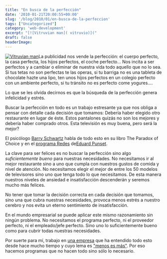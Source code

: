 ```yaml
---
title: "En busca de la perfección"
date: '2010-01-21T20:00:55+00:00'
slug: '/blog/2010/01/en-busca-de-la-perfeccion'
tags: ["Uncategorized"]
category: 'web-development'
excerpt: "[![Vitruvian man]( vitruvio)]("
draft: false
headerImage: 
---
```

[![Vitruvian man](http://static.squarespace.com/static/5303797ae4b0c6ad9e43f072/5303ce80e4b0400995a883d6/5303cf2be4b0400995a88a98/1392758571980/vitruvio.jpg?format=original "vitruvio")](http://en.wikipedia.org/wiki/Vitruvian_Man)La publicidad nos vende la perfección: el cuerpo perfecto, la casa perfecta, los hijos perfectos, el coche perfecto... Nos incita a ser perfectos y a cambiar o eliminar de nuestra vida todo aquello que no lo sea. Si tus tetas no son perfectas te las operas, si tu barriga no es una tableta de chocolate hazte una lipo, ten unos hijos perfectos en un colegio perfecto con un ambiente perfecto, si tu tránsito no es perfecto come yogures....

Lo que se les olvida decirnos es que la búsqueda de la perfección genera infelicidad y estrés.

Buscar la perfección en todo es un trabajo estresante ya que nos obliga a pensar con detalle cada decisión que tomamos: Debería haber elegido otro restaurante en lugar de éste. Estos pantalones quizás no son los mejores y debería haber comprado otros. Esta televisión es muy buena, pero será la mejor?

El psicólogo [Barry Schwartz](http://www.ted.com/talks/view/id/93) habla de todo esto en su libro The Paradox of Choice y en el [programa Redes](http://www.redesparalaciencia.com/) de[Eduard Punset](http://www.eduardpunset.es/blog/).

La clave para ser felices es no buscar la perfección sino algo _suficientemente bueno_ para nuestras necesidades. No necesitamos ir al mejor restaurante sino a uno que cumpla con nuestros gustos de comida y nivel de atención.  No necesitamos elegir el mejor de entre los 50 modelos de televisores sino uno que tenga todo lo que necesitamos. De esta manera nuestros niveles de ansiedad e insatisfacción descenderán y seremos mucho más felices.

No tener que tomar la decisión correcta en cada decisión que tomamos, sino una que cubra nuestras necesidades, provoca menos estrés a nuestro cerebro y nos evita un eterno sentimiento de insatisfacción.

En el mundo empresarial se puede aplicar este mismo razonamiento sin ningún problema. No necesitamos el programa perfecto, ni el proveedor perfecto, ni el empleado/jefe perfecto. Sino uno lo suficientemente bueno como para cubrir todas nuestras necesidades.

Por suerte para mí, trabajo en [una empresa](http://www.aspgems.com) que ha entendido todo esto desde hace mucho tiempo y cuyo lema es ["menos es más"](http://aspgems.com/web/quehacemos). Por eso hacemos programas que no hacen todo sino sólo lo necesario.

